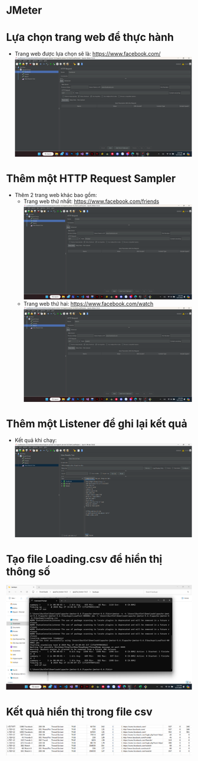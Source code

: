 # JMeter

# Lựa chọn trang web để thực hành

- Trang web được lựa chọn sẽ là: https://www.facebook.com/
![](20240527151259.png)

# Thêm một HTTP Request Sampler

- Thêm 2 trang web khác bao gồm:
  - Trang web thứ nhất: https://www.facebook.com/friends
  ![](20240527151319.png)
  - Trang web thứ hai: https://www.facebook.com/watch
  ![](20240527151332.png)

# Thêm một Listener để ghi lại kết quả

- Kết quả khi chạy:
![](20240527151055.png)

# Tạo file Loading.csv để hiển thị thông số
![](20240527151438.png)

# Kết quả hiển thị trong file csv
![](20240527151501.png)